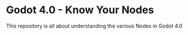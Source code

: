 # Godot 4.0 - Know Your Nodes

This repository is all about understanding the various Nodes in Godot 4.0 


